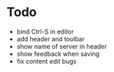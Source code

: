 # Todo 
- bind Ctrl-S in editor
- add header and toolbar
- show name of server in header
- show feedback when saving
- fix content edit bugs